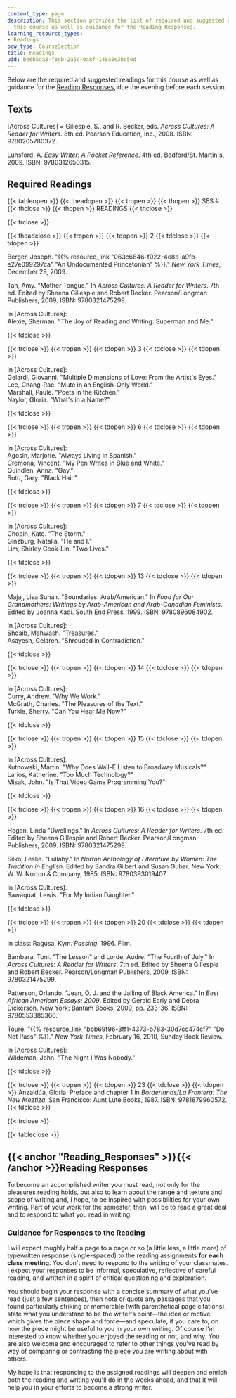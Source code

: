 ```yaml
---
content_type: page
description: This section provides the list of required and suggested readings for
  this course as well as guidance for the Reading Responses.
learning_resource_types:
- Readings
ocw_type: CourseSection
title: Readings
uid: be6b5da8-f8cb-2a5c-0a8f-148a8e3bd50d
---
```


Below are the required and suggested readings for this course as well as guidance for the [Reading Responses](#Reading_Responses), due the evening before each session.

Texts
-----

\[Across Cultures\] = Gillespie, S., and R. Becker, eds. _Across Cultures: A Reader for Writers_. 8th ed. Pearson Education, Inc., 2008. ISBN: 9780205780372.

Lunsford, A. _Easy Writer: A Pocket Reference_. 4th ed. Bedford/St. Martin's, 2009. ISBN: 9780312650315.

Required Readings
-----------------

{{< tableopen >}}
{{< theadopen >}}
{{< tropen >}}
{{< thopen >}}
SES #
{{< thclose >}}
{{< thopen >}}
READINGS
{{< thclose >}}

{{< trclose >}}

{{< theadclose >}}
{{< tropen >}}
{{< tdopen >}}
2
{{< tdclose >}}
{{< tdopen >}}


Berger, Joseph. "{{% resource_link "063c6846-f022-4e8b-a9fb-e27e099297ca" "An Undocumented Princetonian" %}}." _New York Times_, December 29, 2009.

Tan, Amy. "Mother Tongue." In _Across Cultures: A Reader for Writers_. 7th ed. Edited by Sheena Gillespie and Robert Becker. Pearson/Longman Publishers, 2009. ISBN: 9780321475299.

In \[Across Cultures\]:  
Alexie, Sherman. "The Joy of Reading and Writing: Superman and Me."


{{< tdclose >}}

{{< trclose >}}
{{< tropen >}}
{{< tdopen >}}
3
{{< tdclose >}}
{{< tdopen >}}


In \[Across Cultures\]:  
Gelardi, Giovanni. "Multiple Dimensions of Love: From the Artist's Eyes."  
Lee, Chang-Rae. "Mute in an English-Only World."  
Marshall, Paule. "Poets in the Kitchen."  
Naylor, Gloria. "What's in a Name?"


{{< tdclose >}}

{{< trclose >}}
{{< tropen >}}
{{< tdopen >}}
6
{{< tdclose >}}
{{< tdopen >}}


In \[Across Cultures\]:  
Agosin, Marjorie. "Always Living in Spanish."  
Cremona, Vincent. "My Pen Writes in Blue and White."  
Quindlen, Anna. "Gay."  
Soto, Gary. "Black Hair."


{{< tdclose >}}

{{< trclose >}}
{{< tropen >}}
{{< tdopen >}}
7
{{< tdclose >}}
{{< tdopen >}}


In \[Across Cultures\]:  
Chopin, Kate. "The Storm."  
Ginzburg, Natalia. "He and I."  
Lim, Shirley Geok-Lin. "Two Lives."


{{< tdclose >}}

{{< trclose >}}
{{< tropen >}}
{{< tdopen >}}
13
{{< tdclose >}}
{{< tdopen >}}


Majaj, Lisa Suhair. "Boundaries: Arab/American." In _Food for Our Grandmothers: Writings by Arab-American and Arab-Canadian Feminists_. Edited by Joanna Kadi. South End Press, 1999. ISBN: 9780896084902.

In \[Across Cultures\]:  
Shoaib, Mahwash. "Treasures."  
Asayesh, Gelareh. "Shrouded in Contradiction."


{{< tdclose >}}

{{< trclose >}}
{{< tropen >}}
{{< tdopen >}}
14
{{< tdclose >}}
{{< tdopen >}}


In \[Across Cultures\]:  
Curry, Andrew. "Why We Work."  
McGrath, Charles. "The Pleasures of the Text."  
Turkle, Sherry. "Can You Hear Me Now?"


{{< tdclose >}}

{{< trclose >}}
{{< tropen >}}
{{< tdopen >}}
15
{{< tdclose >}}
{{< tdopen >}}


In \[Across Cultures\]:  
Kutnowski, Martin. "Why Does Wall-E Listen to Broadway Musicals?"  
Larios, Katherine. "Too Much Technology?"  
Misak, John. "Is That Video Game Programming You?"


{{< tdclose >}}

{{< trclose >}}
{{< tropen >}}
{{< tdopen >}}
16
{{< tdclose >}}
{{< tdopen >}}


Hogan, Linda "Dwellings." In _Across Cultures: A Reader for Writers_. 7th ed. Edited by Sheena Gillespie and Robert Becker. Pearson/Longman Publishers, 2009. ISBN: 9780321475299.

Silko, Leslie. "Lullaby." In _Norton Anthology of Literature by Women: The Tradition in English_. Edited by Sandra Gilbert and Susan Gubar. New York: W. W. Norton & Company, 1985. ISBN: 9780393019407.

In \[Across Cultures\]:  
Sawaquat, Lewis. "For My Indian Daughter."


{{< tdclose >}}

{{< trclose >}}
{{< tropen >}}
{{< tdopen >}}
20
{{< tdclose >}}
{{< tdopen >}}


In class: Ragusa, Kym. _Passing_. 1996. Film.

Bambara, Toni. "The Lesson" and Lorde, Audre. "The Fourth of July." In _Across Cultures: A Reader for Writers_. 7th ed. Edited by Sheena Gillespie and Robert Becker. Pearson/Longman Publishers, 2009. ISBN: 9780321475299.

Patterson, Orlando. "Jean, O. J. and the Jailing of Black America." In _Best African American Essays: 2009_. Edited by Gerald Early and Debra Dickerson. New York: Bantam Books, 2009, pp. 233-36. ISBN: 9780553385366.

Touré. "{{% resource_link "bbb69f96-3ff1-4373-b783-30d7cc474cf7" "Do Not Pass" %}}." _New York Times_, February 16, 2010, Sunday Book Review.

In \[Across Cultures\]:  
Wildeman, John. "The Night I Was Nobody."


{{< tdclose >}}

{{< trclose >}}
{{< tropen >}}
{{< tdopen >}}
23
{{< tdclose >}}
{{< tdopen >}}
Anzaldúa, Gloria. Preface and chapter 1 in _Borderlands/La Frontera: The New Meztiza_. San Francisco: Aunt Lute Books, 1987. ISBN: 9781879960572.
{{< tdclose >}}

{{< trclose >}}

{{< tableclose >}}

{{< anchor "Reading_Responses" >}}{{< /anchor >}}Reading Responses
------------------------------------------------------------------

To become an accomplished writer you must read, not only for the pleasures reading holds, but also to learn about the range and texture and scope of writing and, I hope, to be inspired with possibilities for your own writing. Part of your work for the semester, then, will be to read a great deal and to respond to what you read in writing.

### Guidance for Responses to the Reading

I will expect roughly half a page to a page or so (a little less, a little more) of typewritten response (single-spaced) to the reading assignments **for each class meeting**. You don't need to respond to the writing of your classmates. I expect your responses to be informal, speculative, reflective of careful reading, and written in a spirit of critical questioning and exploration.

You should begin your response with a concise summary of what you've read (just a few sentences), then note or quote any passages that you found particularly striking or memorable (with parenthetical page citations), state what you understand to be the writer's point—the idea or motive which gives the piece shape and force—and speculate, if you care to, on how the piece might be useful to you in your own writing. Of course I'm interested to know whether you enjoyed the reading or not, and why. You are also welcome and encouraged to refer to other things you've read by way of comparing or contrasting the piece you are writing about with others.

My hope is that responding to the assigned readings will deepen and enrich both the reading and writing you'll do in the weeks ahead, and that it will help you in your efforts to become a strong writer.